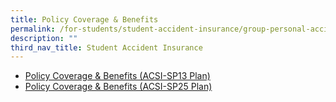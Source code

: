```yaml
---
title: Policy Coverage & Benefits
permalink: /for-students/student-accident-insurance/group-personal-accident-form/
description: ""
third_nav_title: Student Accident Insurance
---
```

* [Policy Coverage & Benefits (ACSI-SP13 Plan)](/files/Annex-A-2021_SP13_ACSI.pdf)
* [Policy Coverage & Benefits (ACSI-SP25 Plan)](/files/Annex-B-2021_SP25_ACSI.pdf)